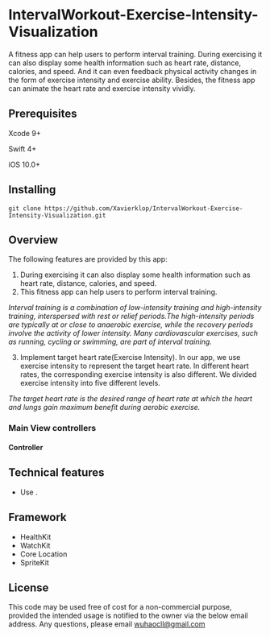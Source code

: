 # IntervalWorkout-Exercise-Intensity-Visualization
A fitness app can help users to perform interval training. During exercising it can also display some health information such as heart rate, distance, calories, and speed. And it can even feedback physical activity changes in the form of exercise intensity and exercise ability. Besides, the fitness app can animate the heart rate and exercise intensity vividly.
## Prerequisites
Xcode 9+

Swift 4+

iOS 10.0+
## Installing
`git clone https://github.com/Xavierklop/IntervalWorkout-Exercise-Intensity-Visualization.git`
## Overview
The following features are provided by this app:

 1. During exercising it can also display some health information such as heart rate, distance, calories, and speed.
 2. This fitness app can help users to perform interval training. 
 
 *Interval training is a combination of low-intensity training and high-intensity training, interspersed with rest or relief  periods.The high-intensity periods are typically at or close to anaerobic exercise, while the recovery periods involve the activity of lower intensity. Many cardiovascular exercises, such as running, cycling or swimming, are part of interval training.*
 
 3. Implement target heart rate(Exercise Intensity). In our app, we use exercise intensity to represent the target heart rate. In different heart rates, the corresponding exercise intensity is also different. We divided exercise intensity into five different levels.
 
 *The target heart rate is the desired range of heart rate at which the heart and lungs gain maximum benefit during aerobic exercise.*
 
### Main View controllers
#### Controller

## Technical features
- Use .
## Framework
- HealthKit
- WatchKit
- Core Location
- SpriteKit
## License
This code may be used free of cost for a non-commercial purpose, provided the intended usage is notified to the owner via the below email address.
Any questions, please email wuhaocll@gmail.com
